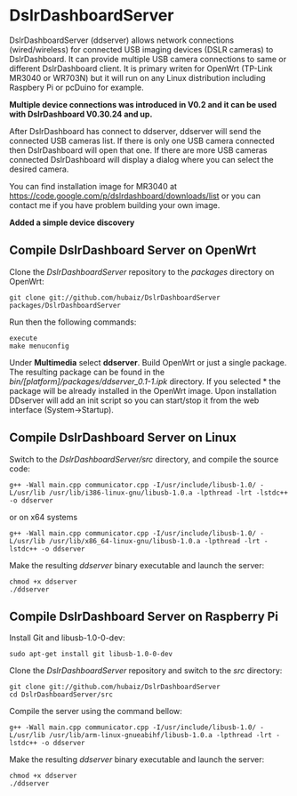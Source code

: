 DslrDashboardServer
===================

DslrDashboardServer (ddserver) allows network connections (wired/wireless) for connected USB imaging devices (DSLR cameras) to DslrDashboard.
It can provide multiple USB camera connections to same or different DslrDashboard client.
It is primary writen for OpenWrt (TP-Link MR3040 or WR703N) but it will run on any Linux distribution including Raspbery Pi or pcDuino for example.

**Multiple device connections was introduced in V0.2 and it can be used with DslrDashboard V0.30.24 and up.**

After DslrDashboard has connect to ddserver, ddserver will send the connected USB cameras list.
If there is only one USB camera connected then DslrDashboard will open that one.
If there are more USB cameras connected DslrDashboard will display a dialog where you can select the desired camera.

You can find installation image for MR3040 at https://code.google.com/p/dslrdashboard/downloads/list
or you can contact me if you have problem building your own image.

**Added a simple device discovery**

## Compile DslrDashboard Server on OpenWrt

Clone the *DslrDashboardServer* repository to the *packages* directory on OpenWrt:

	git clone git://github.com/hubaiz/DslrDashboardServer packages/DslrDashboardServer

Run then the following commands:

	execute
	make menuconfig

Under **Multimedia** select **ddserver**. Build OpenWrt or just a single package. The resulting package can be found in the *bin/[platform]/packages/ddserver_0.1-1.ipk* directory. If you selected * the package will be already installed in the OpenWrt image.
Upon installation DDserver will add an init script so you can start/stop it from the web interface (System->Startup).

## Compile DslrDashboard Server on Linux

Switch to the *DslrDashboardServer/src* directory, and compile the source code:

	g++ -Wall main.cpp communicator.cpp -I/usr/include/libusb-1.0/ -L/usr/lib /usr/lib/i386-linux-gnu/libusb-1.0.a -lpthread -lrt -lstdc++ -o ddserver

or on x64 systems

	g++ -Wall main.cpp communicator.cpp -I/usr/include/libusb-1.0/ -L/usr/lib /usr/lib/x86_64-linux-gnu/libusb-1.0.a -lpthread -lrt -lstdc++ -o ddserver

Make the resulting *ddserver* binary executable and launch the server:

	chmod +x ddserver
	./ddserver

## Compile DslrDashboard Server on Raspberry Pi

Install Git and libusb-1.0-0-dev:

	sudo apt-get install git libusb-1.0-0-dev

Clone the *DslrDashboardServer* repository and switch to the *src* directory:

	git clone git://github.com/hubaiz/DslrDashboardServer
	cd DslrDashboardServer/src

Compile the server using the command bellow:

	g++ -Wall main.cpp communicator.cpp -I/usr/include/libusb-1.0/ -L/usr/lib /usr/lib/arm-linux-gnueabihf/libusb-1.0.a -lpthread -lrt -lstdc++ -o ddserver

Make the resulting *ddserver* binary executable and launch the server:

	chmod +x ddserver
	./ddserver
